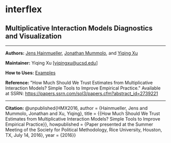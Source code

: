 # interflex

## Multiplicative Interaction Models Diagnostics and Visualization

---

**Authors:** [Jens Hainmueller](http://web.stanford.edu/~jhain/), [Jonathan Mummolo](http://web.stanford.edu/~jmummolo/), and [Yiqing Xu](http://yiqingxu.org/)

**Maintainer:** Yiqing Xu [<yiqingxu@ucsd.edu>]  

**How to Uses:** [Examples](http://yiqingxu.org/software/interaction/RGuide.html)

**Reference:** "How Much Should We Trust Estimates from Multiplicative Interaction Models? Simple Tools to Improve Empirical Practice." Available at SSRN: https://papers.ssrn.com/sol3/papers.cfm?abstract_id=2739221

---

**Citation:** 
@unpublished{HMX2016,
author = {Hainmueller, Jens and Mummolo, Jonathan and Xu, Yiqing},
title = {{How Much Should We Trust Estimates from Multiplicative Interaction Models? Simple Tools to Improve Empirical Practice}},
howpublished = {Paper presented at the Summer Meeting of the Society for Political Methodology, Rice University, Houston, TX, July 14, 2016},
year = {2016}}

